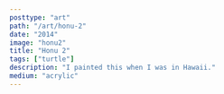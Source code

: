 ```yaml
---
posttype: "art"
path: "/art/honu-2"
date: "2014"
image: "honu2"
title: "Honu 2"
tags: ["turtle"]
description: "I painted this when I was in Hawaii."
medium: "acrylic"
---
```

